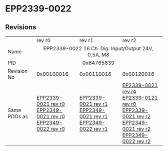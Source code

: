 # EPP2339-0022

## Revisions
<table>
<tr>
<td></td>
<td>rev r0</td>
<td>rev r1</td>
<td>rev r2</td>
</tr>
<tr>
<td>Name</td>
<td colspan=3 align="center">EPP2339-0022 16 Ch. Dig. Input/Output 24V, 0,5A, M8</td>
</tr>
<tr>
<td>PID</td>
<td colspan=3 align="center">0x64765839</td>
</tr>
<tr>
<td>Revision No</td>
<td>0x00100016</td>
<td>0x00110016</td>
<td>0x00120016</td>
</tr>
<tr>
<td>Same PDOs as</td>
<td><a href="EPP2339-0021.md">EPP2339-0021 rev r0</a><br/><a href="EPP2349-0021.md">EPP2349-0021 rev r0</a><br/><a href="EPP2349-0022.md">EPP2349-0022 rev r0</a></td>
<td><a href="EPP2339-0021.md">EPP2339-0021 rev r1</a><br/><a href="EPP2349-0021.md">EPP2349-0021 rev r1</a><br/><a href="EPP2349-0022.md">EPP2349-0022 rev r1</a></td>
<td><a href="EP2339-0021.md">EP2339-0021 rev r4</a><br/><a href="EP2339-0121.md">EP2339-0121 rev r0</a><br/><a href="EPP2339-0021.md">EPP2339-0021 rev r2</a><br/><a href="EPP2349-0021.md">EPP2349-0021 rev r2</a><br/><a href="EPP2349-0022.md">EPP2349-0022 rev r2</a></td>
</tr>
</table>
